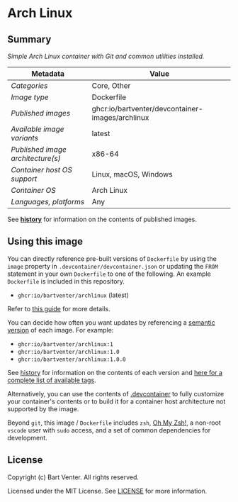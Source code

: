 # Arch Linux

## Summary

*Simple Arch Linux container with Git and common utilities installed.*

| Metadata | Value |  
|----------|-------|
| *Categories* | Core, Other |
| *Image type* | Dockerfile |
| *Published images* | ghcr:io/bartventer/devcontainer-images/archlinux |
| *Available image variants* | latest |
| *Published image architecture(s)* | x86-64 |
| *Container host OS support* | Linux, macOS, Windows |
| *Container OS* | Arch Linux |
| *Languages, platforms* | Any |

See **[history](history)** for information on the contents of published images.

## Using this image

You can directly reference pre-built versions of `Dockerfile` by using the `image` property in `.devcontainer/devcontainer.json` or updating the `FROM` statement in your own `Dockerfile` to one of the following. An example `Dockerfile` is included in this repository.

- `ghcr:io/bartventer/archlinux` (latest)

Refer to [this guide](https://containers.dev/guide/dockerfile) for more details.

You can decide how often you want updates by referencing a [semantic version](https://semver.org/) of each image. For example:

- `ghcr:io/bartventer/archlinux:1`
- `ghcr:io/bartventer/archlinux:1.0`
- `ghcr:io/bartventer/archlinux:1.0.0`

See [history](history) for information on the contents of each version and [here for a complete list of available tags](https://github.com/bartventer?tab=packages&repo_name=devcontainer-images).

Alternatively, you can use the contents of [.devcontainer](.devcontainer) to fully customize your container's contents or to build it for a container host architecture not supported by the image.

Beyond `git`, this image / `Dockerfile` includes `zsh`, [Oh My Zsh!](https://ohmyz.sh/), a non-root `vscode` user with `sudo` access, and a set of common dependencies for development.

## License

Copyright (c) Bart Venter. All rights reserved.

Licensed under the MIT License. See [LICENSE](../../LICENSE) for more information.
